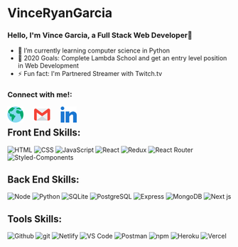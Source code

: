# VinceRyanGarcia
### Hello, I'm Vince Garcia, a Full Stack Web Developer👋
- 🌱 I’m currently learning computer science in Python
- 🥅 2020 Goals: Complete Lambda School and get an entry level position in Web Development
- ⚡ Fun fact: I'm Partnered Streamer with Twitch.tv

### Connect with me!:

[<img align="left" style="margin-right: 1.5rem" alt="Portfolio" width="36px" src="assets\globe.svg" />][website]

[<img align="left" style="margin-right: 1.5rem" alt="Protonmail" width="36px" src="assets\gmail.svg" />][protonmail]

[<img align="left" style="margin-right: 1.5rem" alt="LinkedIn" width="36px" src="assets\031-linkedin.svg" />][linkedin]

<br />

<!-- Skill Badges -->

## Front End Skills:

![HTML](https://img.shields.io/badge/HTML-2E3440?style=for-the-badge&logo=html5)
![CSS](https://img.shields.io/badge/CSS-2E3440?style=for-the-badge&logo=css3)
![JavaScript](https://img.shields.io/badge/JavaScript-2E3440?style=for-the-badge&logo=javascript)
![React](https://img.shields.io/badge/React-2E3440?style=for-the-badge&logo=react)
![Redux](https://img.shields.io/badge/Redux-2E3440?style=for-the-badge&logo=redux)
![React Router](https://img.shields.io/badge/React%20Router-2E3440?style=for-the-badge&logo=react%20router)
![Styled-Components](https://img.shields.io/badge/Styled%20Components-2E3440?style=for-the-badge&logo=styled-components)

## Back End Skills:

![Node](https://img.shields.io/badge/Node-2E3440?style=for-the-badge&logo=node.js)
![Python](https://img.shields.io/badge/Python-2E3440?style=for-the-badge&logo=python)
![SQLite](https://img.shields.io/badge/SQLite-2E3440?style=for-the-badge&logo=sqlite)
![PostgreSQL](https://img.shields.io/badge/PostgreSQL-2E3440?style=for-the-badge&logo=postgresql)
![Express](https://img.shields.io/badge/Express-2E3440?style=for-the-badge&logo=express)
![MongoDB](https://img.shields.io/badge/MongoDB-2E3440?style=for-the-badge&logo=mongodb)
![Next js](https://img.shields.io/badge/Next%20js-2E3440?style=for-the-badge&logo=next.js)

## Tools Skills:

![Github](https://img.shields.io/badge/GitHub-2E3440?style=for-the-badge&logo=github)
![git](https://img.shields.io/badge/git-2E3440?style=for-the-badge&logo=git)
![Netlify](https://img.shields.io/badge/Netlify-2E3440?style=for-the-badge&logo=netlify)
![VS Code](https://img.shields.io/badge/VS%20Code-2E3440?style=for-the-badge&logo=visual%20studio)
![Postman](https://img.shields.io/badge/Postman-2E3440?style=for-the-badge&logo=Postman)
![npm](https://img.shields.io/badge/npm-2E3440?style=for-the-badge&logo=npm)
![Heroku](https://img.shields.io/badge/Heroku-2E3440?style=for-the-badge&logo=heroku)
![Vercel](https://img.shields.io/badge/Vercel-2E3440?style=for-the-badge&logo=vercel)

[website]: https://www.vinceryangarcia.com
[protonmail]: mailto:vinceryangarcia@gmail.com
[linkedin]: https://www.linkedin.com/in/vlnce
